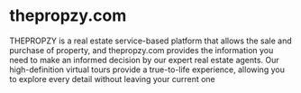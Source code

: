 # thepropzy.com
THEPROPZY is a real estate service-based platform that allows the sale and purchase of property, and thepropzy.com provides the information you need to make an informed decision by our expert real estate agents. Our high-definition virtual tours provide a true-to-life experience, allowing you to explore every detail without leaving your current one
